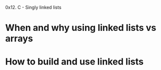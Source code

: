 0x12. C - Singly linked lists
# When and why using linked lists vs arrays
# How to build and use linked lists

